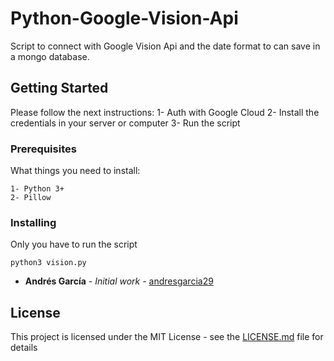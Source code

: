 # Python-Google-Vision-Api
Script to connect with Google Vision Api and the date format to can save in a mongo database.

## Getting Started

Please follow the next instructions:
1- Auth with Google Cloud
2- Install the credentials in your server or computer
3- Run the script

### Prerequisites

What things you need to install:

```
1- Python 3+
2- Pillow
```

### Installing

Only you have to run the script

```
python3 vision.py
```

* **Andrés García** - *Initial work* - [andresgarcia29](https://github.com/)


## License

This project is licensed under the MIT License - see the [LICENSE.md](LICENSE.md) file for details

